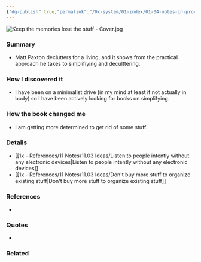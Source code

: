 ```yaml
---
{"dg-publish":true,"permalink":"/0x-system/01-index/01-04-notes-in-process/keep-the-memories-lose-the-stuff-declutter-downsize-and-move-forward-with-your-life-matt-paxton/","title":"Keep the Memories, Lose the Stuff - Declutter, Downsize, and Move Forward with Your Life - Matt Paxton","created":"2024-09-04T10:47:10.600+03:00","updated":"2024-09-12T20:25:33.316+03:00"}
---
```


![Keep the memories lose the stuff - Cover.jpg](/img/user/4x%20-%20Reading/41%20Books/41.03%20Cover%20images/Keep%20the%20memories%20lose%20the%20stuff%20-%20Cover.jpg)
### Summary
- Matt Paxton declutters for a living, and it shows from the practical approach he takes to simplifiying and deculttering.

### How I discovered it
- I have been on a minimalist drive (in my mind at least if not actually in body) so I have been actively looking for books on simplifying.

### How the book changed me
- I am getting more determined to get rid of some stuff. 

### Details
- [[1x - References/11 Notes/11.03 Ideas/Listen to people intently without any electronic devices\|Listen to people intently without any electronic devices]]
- [[1x - References/11 Notes/11.03 Ideas/Don't buy more stuff to organize existing stuff\|Don't buy more stuff to organize existing stuff]]

### References
- 

### Quotes
- 

### Related

